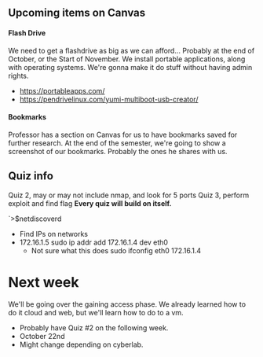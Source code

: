 ## Upcoming items on Canvas
#### Flash Drive
We need to get a flashdrive as big as we can afford...
Probably at the end of October, or the Start of November.
We install portable applications, along with operating systems. We're gonna make it do stuff without having admin rights. 
- https://portableapps.com/
- https://pendrivelinux.com/yumi-multiboot-usb-creator/


#### Bookmarks
Professor has a section on Canvas for us to have bookmarks saved for further research. 
At the end of the semester, we're going to show a screenshot of our bookmarks. Probably the ones he shares with us. 

## Quiz info
Quiz 2, may or may not include nmap, and look for 5 ports
Quiz 3, perform exploit and find flag
**Every quiz will build on itself.**

`>$netdiscoverd
- Find IPs on networks
- 172.16.1.5
sudo ip addr add 172.16.1.4 dev eth0
	- Not sure what this does
sudo ifconfig eth0 172.16.1.4

# Next week 
We'll be going over the gaining access phase.
We already learned how to do it cloud and web, but we'll learn how to do to a vm. 
- Probably have Quiz #2 on the following week.
- October 22nd
- Might change depending on cyberlab.
